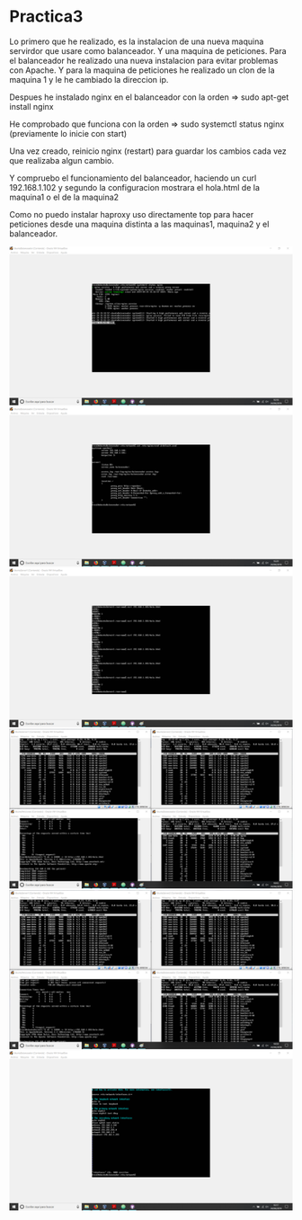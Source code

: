 # Practica3

Lo primero que he realizado, es la instalacion de una nueva maquina servirdor que usare como balanceador. Y una maquina de peticiones. Para el balanceador he realizado una nueva instalacion para evitar problemas con Apache. Y para la maquina de peticiones he realizado un clon de la maquina 1 y le he cambiado la direccion ip.

Despues he instalado nginx en el balanceador con la orden => sudo apt-get install nginx

He comprobado que funciona con la orden => sudo systemctl status nginx (previamente lo inicie con start)

Una vez creado, reinicio nginx (restart) para guardar los cambios cada vez que realizaba algun cambio.

Y compruebo el funcionamiento del balanceador, haciendo un curl 192.168.1.102 y segundo la configuracion mostrara el hola.html de la maquina1 o el de la maquina2

Como no puedo instalar haproxy uso directamente top para hacer peticiones desde una maquina distinta a las maquinas1, maquina2 y el balanceador.

![img](https://github.com/FranJPerez/SWAP/blob/master/imagenes/statusnginx.png) ![img](https://github.com/FranJPerez/SWAP/blob/master/imagenes/configuracionnginx.png) ![img](https://github.com/FranJPerez/SWAP/blob/master/imagenes/curlbalanceador.png) ![img](https://github.com/FranJPerez/SWAP/blob/master/imagenes/nginxtop.png) ![img](https://github.com/FranJPerez/SWAP/blob/master/imagenes/haproxytop.png) ![img](https://github.com/FranJPerez/SWAP/blob/master/imagenes/configuracionnetworkinterfacesbalanceador.png)
